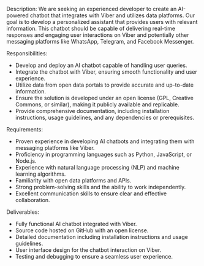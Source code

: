 Description:
We are seeking an experienced developer to create an AI-powered chatbot that integrates with Viber and utilizes data platforms. Our goal is to develop a personalized assistant that provides users with relevant information. This chatbot should be capable of delivering real-time responses and engaging user interactions on Viber and potentially other messaging platforms like WhatsApp, Telegram, and Facebook Messenger.

Responsibilities:

- Develop and deploy an AI chatbot capable of handling user queries.
- Integrate the chatbot with Viber, ensuring smooth functionality and user experience.
- Utilize data from open data portals to provide accurate and up-to-date information.
- Ensure the solution is developed under an open license (GPL, Creative Commons, or similar), making it publicly available and replicable.
- Provide comprehensive documentation, including installation instructions, usage guidelines, and any dependencies or prerequisites.

Requirements:

- Proven experience in developing AI chatbots and integrating them with messaging platforms like Viber.
- Proficiency in programming languages such as Python, JavaScript, or Node.js.
- Experience with natural language processing (NLP) and machine learning algorithms.
- Familiarity with open data platforms and APIs.
- Strong problem-solving skills and the ability to work independently.
- Excellent communication skills to ensure clear and effective collaboration.

Deliverables:

- Fully functional AI chatbot integrated with Viber.
- Source code hosted on GitHub with an open license.
- Detailed documentation including installation instructions and usage guidelines.
- User interface design for the chatbot interaction on Viber.
- Testing and debugging to ensure a seamless user experience.
